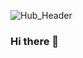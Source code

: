 ![Hub_Header](https://github.com/DonChart/DonChart/assets/168656623/03b4eb2a-bd93-4051-994f-170c883b531a)

### Hi there 👋

<!--
**DonChart/DonChart** is a ✨ _special_ ✨ repository because its `README.md` (this file) appears on your GitHub profile.

Here are some ideas to get you started:

- 🔭 I’m currently working on ...
- 🌱 I’m currently learning ...
- 👯 I’m looking to collaborate on ...
- 🤔 I’m looking for help with ...
- 💬 Ask me about ...
- 📫 How to reach me: ...
- 😄 Pronouns: ...
- ⚡ Fun fact: ...
-->
